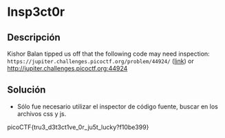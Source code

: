 # Insp3ct0r

## Descripción
Kishor Balan tipped us off that the following code may need inspection: `https://jupiter.challenges.picoctf.org/problem/44924/` ([link](https://jupiter.challenges.picoctf.org/problem/44924/)) or http://jupiter.challenges.picoctf.org:44924

## Solución
- Sólo fue necesario utilizar el inspector de código fuente, buscar en los archivos css y js.

picoCTF{tru3_d3t3ct1ve_0r_ju5t_lucky?f10be399}